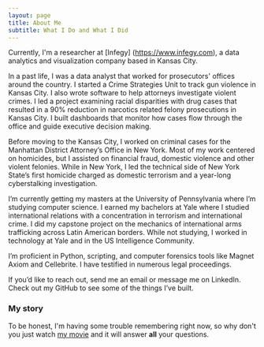 ```yaml
---
layout: page
title: About Me
subtitle: What I Do and What I Did
---
```


Currently, I'm a researcher at [Infegy] (https://www.infegy.com), a data analytics and visualization company based in Kansas City. 

In a past life, I was a data analyst that worked for prosecutors' offices around the country. I started a Crime Strategies Unit to track gun violence in Kansas City. I also wrote software to help attorneys investigate violent crimes. I led a project examining racial disparities with drug cases that resulted in a 90% reduction in narcotics related felony prosecutions in Kansas City. I built dashboards that monitor how cases flow through the office and guide executive decision making.

Before moving to the Kansas City, I worked on criminal cases for the Manhattan District Attorney’s Office in New York. Most of my work centered on homicides, but I assisted on  financial fraud, domestic violence and other violent felonies. While in New York, I led the technical side of New York State’s first homicide charged as domestic terrorism and a year-long cyberstalking investigation.

I’m currently getting my masters at the University of Pennsylvania where I’m studying computer science. I earned my bachelors at Yale where I studied international relations with a concentration in terrorism and international crime. I did my capstone project on the mechanics of international arms trafficking across Latin American borders. While not studying, I worked in technology at Yale and in the US Intelligence Community.

I’m proficient in Python, scripting, and computer forensics tools like Magnet Axiom and Cellebrite. I have testified in numerous legal proceedings.

If you’d like to reach out, send me an email or message me on LinkedIn. Check out my GitHub to see some of the things I’ve built.

### My story

To be honest, I'm having some trouble remembering right now, so why don't you just watch [my movie](https://en.wikipedia.org/wiki/The_Princess_Bride_%28film%29) and it will answer **all** your questions.
